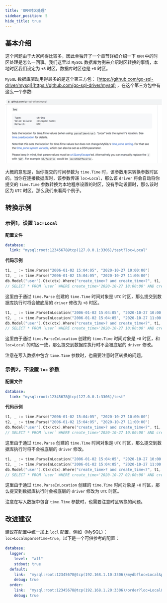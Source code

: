 ```yaml
---
title: 'ORM时区处理'
sidebar_position: 5
hide_title: true
---
```


## 基本介绍

这个问题由于大家问得比较多，因此单独开了一个章节详细介绍一下 `ORM` 中的时区处理是怎么一回事。我们这里以 `MySQL` 数据库为例来介绍时区转换的事情，本地时区我们设定为 `+8` 时区，数据库时区也是 `+8` 时区。

`MySQL` 数据库驱动用得最多的是这个第三方包： [https://github.com/go-sql-driver/mysql](https://github.com/go-sql-driver/mysql) ，在这个第三方包中有这么一个参数:

![](/markdown/86813361650854a9b17490267709df8a.png)

大概的意思是，当你提交的时间参数为 `time.Time` 时，该参数用来转换参数时区的。当你在连接数据库时，该参数传递 `loc=Local`，那么该 `driver` 将会自动将你提交的 `time.Time` 参数转换为本地程序设置的时区，没有手动设置时，那么该时区为 `UTC` 时区。那么我们来看两个例子。

## 转换示例

### 示例1，设置 `loc=Local`

**配置文件**

```yaml
database:
  link: "mysql:root:12345678@tcp(127.0.0.1:3306)/test?loc=Local"
```

**代码示例**

```go
t1, _ := time.Parse("2006-01-02 15:04:05", "2020-10-27 10:00:00")
t2, _ := time.Parse("2006-01-02 15:04:05", "2020-10-27 11:00:00")
db.Model("user").Ctx(ctx).Where("create_time>? and create_time<?", t1, t2).One()
// SELECT * FROM `user` WHERE create_time>'2020-10-27 18:00:00' AND create_time<'2020-10-27 19:00:00'
```

这里由于通过 `time.Parse` 创建的 `time.Time` 时间对象是 `UTC` 时区，那么提交到数据库执行时将会被底层的 `driver` 修改为 `+8` 时区。

```go
t1, _ := time.ParseInLocation("2006-01-02 15:04:05", "2020-10-27 10:00:00", time.Local)
t2, _ := time.ParseInLocation("2006-01-02 15:04:05", "2020-10-27 11:00:00", time.Local)
db.Model("user").Ctx(ctx).Where("create_time>? and create_time<?", t1, t2).One()
// SELECT * FROM `user` WHERE create_time>'2020-10-27 10:00:00' AND create_time<'2020-10-27 11:00:00'
```

这里由于通过 `time.ParseInLocation` 创建的 `time.Time` 时间对象是 `+8` 时区，和 `loc=Local` 的时区一致，那么提交到数据库执行时不会被底层的 `driver` 修改。

注意在写入数据中包含 `time.Time` 参数时，也需要注意时区转换的问题。

### 示例2，不设置 `loc` 参数

**配置文件**

```yaml
database:
  link: "mysql:root:12345678@tcp(127.0.0.1:3306)/test"
```

**代码示例**

```go
t1, _ := time.Parse("2006-01-02 15:04:05", "2020-10-27 10:00:00")
t2, _ := time.Parse("2006-01-02 15:04:05", "2020-10-27 11:00:00")
db.Model("user").Ctx(ctx).Where("create_time>? and create_time<?", t1, t2).One()
// SELECT * FROM `user` WHERE create_time>'2020-10-27 10:00:00' AND create_time<'2020-10-27 11:00:00'
```

这里由于通过 `time.Parse` 创建的 `time.Time` 时间对象是 `UTC` 时区，那么提交到数据库执行时将不会被底层的 `driver` 修改。

```go
t1, _ := time.ParseInLocation("2006-01-02 15:04:05", "2020-10-27 10:00:00", time.Local)
t2, _ := time.ParseInLocation("2006-01-02 15:04:05", "2020-10-27 11:00:00", time.Local)
db.Model("user").Ctx(ctx).Where("create_time>? and create_time<?", t1, t2).One()
// SELECT * FROM `user` WHERE create_time>'2020-10-27 02:00:00' AND create_time<'2020-10-27 03:00:00'
```

这里由于通过 `time.ParseInLocation` 创建的 `time.Time` 时间对象是 `+8` 时区，那么提交到数据库执行时会被底层的 `driver` 修改为 `UTC` 时区。

注意在写入数据中包含 `time.Time` 参数时，也需要注意时区转换的问题。

## 改进建议

建议在配置中统一加上 `locl` 配置，例如（MySQL）： `loc=Local&parseTime=true`。以下是一个可供参考的配置：

```yaml
database:
  logger:
    level:  "all"
    stdout: true
  default:
    link:  "mysql:root:12345678@tcp(192.168.1.10:3306)/mydb?loc=Local&parseTime=true"
    debug: true
  order:
    link:  "mysql:root:12345678@tcp(192.168.1.20:3306)/order?loc=Local&parseTime=true"
    debug: true
```